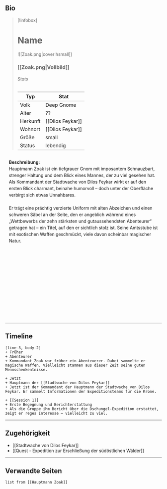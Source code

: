 ## Bio

> [!infobox]
> # Name
> ![[Zoak.png|cover hsmall]]
> ### [[Zoak.png|Vollbild]]
> ###### Stats
> | Typ |  Stat |
> | ---- | ---- |
> | Volk | Deep Gnome |
> | Alter | ?? |
> | Herkunft | [[Dilos Feykar]] |
> | Wohnort | [[Dilos Feykar]] |
> | Größe | small |
> | Status | lebendig |

<div style="min-height: 500px; padding: 12px; border: 0px solid var(--text-faint); border-radius: 10px; background-color: var(--background-secondary); line-height: 1.5;">
<b>Beschreibung:</b><br>
Hauptmann Zoak ist ein tiefgrauer Gnom mit imposantem Schnauzbart, strenger Haltung und dem Blick eines Mannes, der zu viel gesehen hat. Als Kommandant der Stadtwache von Dilos Feykar wirkt er auf den ersten Blick charmant, beinahe humorvoll – doch unter der Oberfläche verbirgt sich etwas Unnahbares.<br><br>
Er trägt eine prächtig verzierte Uniform mit alten Abzeichen und einen schweren Säbel an der Seite, den er angeblich während eines „Wettbewerbs der zehn stärksten und gutaussehendsten Abenteurer“ getragen hat – ein Titel, auf den er sichtlich stolz ist. Seine Amtsstube ist mit exotischen Waffen geschmückt, viele davon scheinbar magischer Natur.
</div>

---

## Timeline

```timeline
[line-3, body-2]
+ Früher
+ Abenteurer
+ Kommandant Zoak war früher ein Abenteuerer. Dabei sammelte er magische Waffen. Vielleicht stammen aus dieser Zeit seine guten Mennschenkentnisse.

+ Jetzt
+ Hauptmann der [[Stadtwache von Dilos Feykar]]
+ Jetzt ist der Kommandant der Hauptmann der Stadtwache von Dilos Feykar. Er sammelt Informationen der Expeditionsteams für die Krone.

+ [[Session 1]]
+ Erste Begegnung und Berichterstattung
+ Als die Gruppe ihm Bericht über die Dschungel-Expedition erstattet, zeigt er reges Interesse – vielleicht zu viel.
```

---

## Zugehörigkeit

- [[Stadtwache von Dilos Feykar]]
- [[Quest - Expedition zur Erschließung der südöstlichen Wälder]]

---

## Verwandte Seiten

```dataview
list from [[Hauptmann Zoak]]
```

